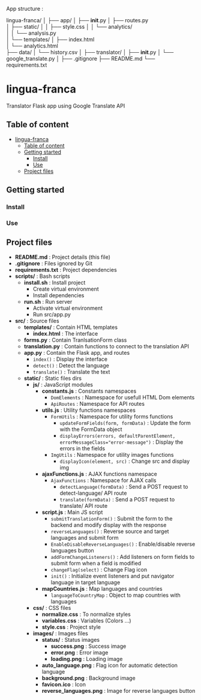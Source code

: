 App structure :

lingua-franca/ 
│
├── app/
│   ├── __init__.py
│   ├── routes.py           
│   ├── static/
│   │   ├── style.css
│   │   └── analytics/       
│   │       └── analysis.py  
│   └── templates/
│       ├── index.html       
│       └── analytics.html  
├── data/
│   └── history.csv
│
├── translator/
│   ├── __init__.py
│   └── google_translate.py
│
├── .gitignore
├── README.md
└── requirements.txt

# lingua-franca
Translator Flask app using Google Translate API

## Table of content
- [lingua-franca](#lingua-franca)
  - [Table of content](#table-of-content)
  - [Getting started](#getting-started)
    - [Install](#install)
    - [Use](#use)
  - [Project files](#project-files)

## Getting started
### Install
<!-- a faire -->
### Use
<!-- à faire -->

## Project files
- **README.md** : Project details (this file)
- **.gitignore** : Files ignored by Git
- **requirements.txt** : Project dependencies
- **scripts/** : Bash scripts
    - **install.sh** : Install project
        - Create virtual environment
        - Install dependencies
    - **run.sh** : Run server
        - Activate virtual environment
        - Run src/app.py
- **src/** : Source files
    - **templates/** : Contain HTML templates
        - **index.html** : The interface
    - **forms.py** : Contain TranlsationForm class
    - **translation.py** : Contain functions to connect to the translation API
    - **app.py** : Contain the Flask app, and routes
        - `index()` : Display the interface
        - `detect()` : Detect the language
        - `translate()` : Translate the text
    - **static/** : Static files dirs
        - **js/** : JavaScript modules
            - **constants.js** : Constants namespaces
                - `DomElements` : Namespace for usefull HTML Dom elements
                - `ApiRoutes` : Namespace for API routes
            - **utils.js** : Utility functions namespaces
                - `FormUtils` : Namespace for utility forms functions
                    - `updateFormFields(form, formData)` : Update the form with the FormData object
                    - `displayErrors(errors, defaultParentElement, errorMessageClass="error-message")` : Display the errors in the fields
                - `ImgUtils` : Namespace for utility images functions
                    - `displayIcon(element, src)` : Change src and display img
            - **ajaxFunctions.js** : AJAX functions namespace
                - `AjaxFunctions` : Namespace for AJAX calls
                    - `detectLanguage(formData)` : Send a POST request to detect-language/ API route
                    - `translate(formData)` : Send a POST request to translate/ API route
            - **script.js** : Main JS script
                - `submitTranslationForm()` : Submit the form to the backend and modify display with the response
                - `reverseLanguages()` : Reverse source and target languages and submit form
                - `EnableDisableReverseLanguages()` : Enable/disable reverse languages button
                - `addFormChangeListeners()` : Add listeners on form fields to submit form when a field is modified
                - `changeFlag(select)` : Change Flag icon
                - `init()` : Initialize event listeners and put navigator language in target language
            - **mapCountries.js** : Map languages and countries
                - `languageToCountryMap` : Object to map countries with languages
        - **css/** : CSS files
            - **normalize.css** : To normalize styles
            - **variables.css** : Variables (Colors ...)
            - **style.css** : Project style
        - **images/** : Images files
            - **status/** : Status images
                - **success.png** : Success image
                - **error.png** : Error image
                - **loading.png** : Loading image
            - **auto_language.png** : Flag icon for automatic detection language
            - **background.png** : Background image
            - **favicon.ico** : Icon
            - **reverse_languages.png** : Image for reverse languages button
  
